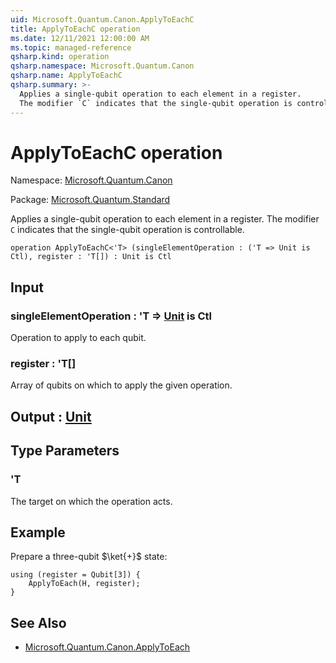 ```yaml
---
uid: Microsoft.Quantum.Canon.ApplyToEachC
title: ApplyToEachC operation
ms.date: 12/11/2021 12:00:00 AM
ms.topic: managed-reference
qsharp.kind: operation
qsharp.namespace: Microsoft.Quantum.Canon
qsharp.name: ApplyToEachC
qsharp.summary: >-
  Applies a single-qubit operation to each element in a register.
  The modifier `C` indicates that the single-qubit operation is controllable.
---
```


# ApplyToEachC operation

Namespace: [Microsoft.Quantum.Canon](xref:Microsoft.Quantum.Canon)

Package: [Microsoft.Quantum.Standard](https://nuget.org/packages/Microsoft.Quantum.Standard)


Applies a single-qubit operation to each element in a register.The modifier `C` indicates that the single-qubit operation is controllable.

```qsharp
operation ApplyToEachC<'T> (singleElementOperation : ('T => Unit is Ctl), register : 'T[]) : Unit is Ctl
```


## Input

### singleElementOperation : 'T => [Unit](xref:microsoft.quantum.qsharp.valueliterals#unit-literal)  is Ctl

Operation to apply to each qubit.


### register : 'T[]

Array of qubits on which to apply the given operation.



## Output : [Unit](xref:microsoft.quantum.qsharp.valueliterals#unit-literal)



## Type Parameters

### 'T

The target on which the operation acts.

## Example

Prepare a three-qubit $\ket{+}$ state:```qsharpusing (register = Qubit[3]) {    ApplyToEach(H, register);}```

## See Also

- [Microsoft.Quantum.Canon.ApplyToEach](xref:Microsoft.Quantum.Canon.ApplyToEach)